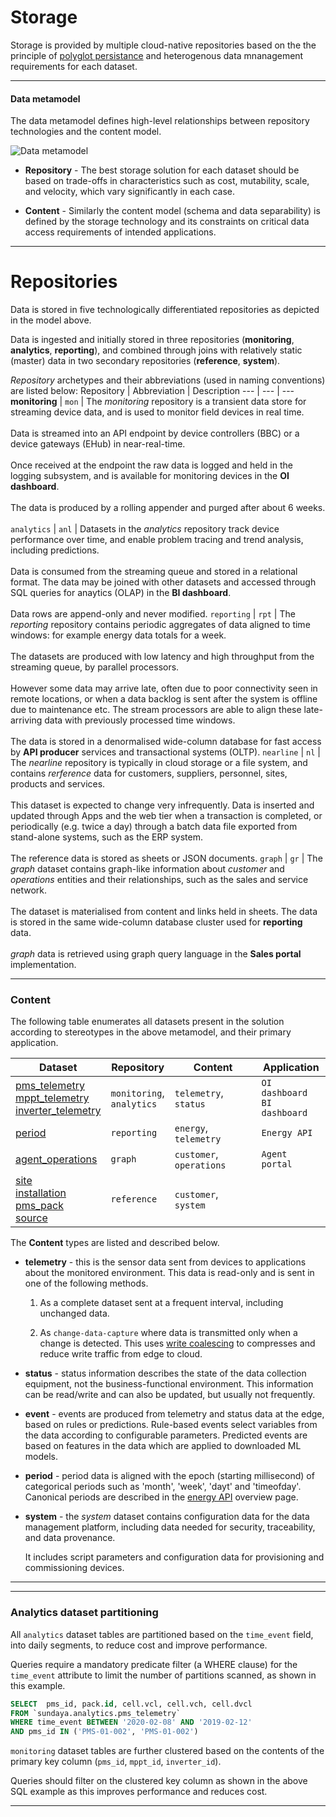 # Storage


Storage is provided by multiple cloud-native repositories based on the the principle of [polyglot persistance](https://martinfowler.com/bliki/PolyglotPersistence.html) and heterogenous data mnanagement requirements for each dataset.

---

#### Data metamodel

The data metamodel defines high-level relationships between repository technologies and the content model.

![Data metamodel](/images/dataset-metamodel.png)

- **Repository** - The best storage solution for each dataset should be based on trade-offs in characteristics such as cost, mutability, scale, and velocity, which vary significantly in each case. 

- **Content** - Similarly the content model (schema and data separability) is defined by the storage technology and its constraints on critical data access requirements of intended applications.

---

# Repositories

Data is stored in five technologically differentiated repositories as depicted in the model above.

Data is ingested and initially stored in three repositories (**monitoring**, **analytics**, **reporting**), and combined through joins with relatively static (master) data in two secondary repositories (**reference**, **system**). 

_Repository_ archetypes and their abbreviations (used in naming conventions) are listed below:
Repository      | Abbreviation  | Description
---             | ---           | ---
**monitoring**    | `mon`         | The _monitoring_ repository is a transient data store for streaming device data, and is used to monitor field devices in real time.<br><br>Data is streamed into an API endpoint by device controllers (BBC) or a device gateways (EHub) in near-real-time.<br><br>Once received at the endpoint the raw data is logged and held in the logging subsystem, and is available for monitoring devices in the **OI dashboard**.<br><br>The data is produced by a rolling appender and purged after about 6 weeks.<br><br>
`analytics`     | `anl`         | Datasets in the _analytics_ repository track device performance over time, and enable problem tracing and trend analysis, including predictions.<br><br>Data is consumed from the streaming queue and stored in a relational format. The data may be joined with other datasets and accessed through SQL queries for anaytics (OLAP) in the **BI dashboard**.<br><br>Data rows are append-only and never modified.
`reporting`     | `rpt`         | The _reporting_ repository contains periodic aggregates of data aligned to time windows: for example energy data totals for a week.<br><br>The datasets are produced with low latency and high throughput from the streaming queue, by parallel processors.<br><br>However some data may arrive late, often due to poor connectivity seen in remote locations, or when a data backlog is sent after the system is offline due to maintenance etc. The stream processors are able to align these late-arriving data with previously processed time windows.<br><br>The data is stored in a denormalised wide-column database for fast access by **API producer** services and transactional systems (OLTP).
`nearline`      | `nl`          | The _nearline_ repository is typically in cloud storage or a file system, and contains _rerference_ data for customers, suppliers, personnel, sites, products and services.<br><br>This dataset is expected to change very infrequently. Data is inserted and updated through Apps and the web tier when a transaction is completed, or periodically (e.g. twice a day) through a batch data file exported from stand-alone systems, such as the ERP system.<br><br>The reference data is stored as sheets or JSON documents.
`graph`         | `gr`          | The _graph_ dataset contains graph-like information about _customer_ and _operations_ entities and their relationships, such as the sales and service network.<br><br>The dataset is materialised from content and links held in sheets. The data is stored in the same wide-column database cluster used for **reporting** data.<br><br> _graph_ data is retrieved using graph query language in the **Sales portal** implementation.

---


### Content 

The following table enumerates all datasets present in the solution according to stereotypes in the above metamodel, and their primary application. 


Dataset | Repository | Content | Application
--- | --- | --- | ---
[pms_telemetry](/docs/api.sundaya.monitored.equipment/0/c/Implementation/Datasets/analytics/pms_telemetry)<br>[mppt_telemetry](/docs/api.sundaya.monitored.equipment/0/c/Implementation/Datasets/analytics/mppt_telemetry)<br>[inverter_telemetry](/docs/api.sundaya.monitored.equipment/0/c/Implementation/Datasets/analytics/inverter_telemetry) | `monitoring`, <br>`analytics` | `telemetry`, `status` | `OI dashboard`<br>`BI dashboard`
[period](/docs/api.sundaya.monitored.equipment/0/c/Implementation/Datasets/reporting/period) | `reporting` | `energy`, `telemetry` | `Energy API`
[agent_operations](/docs/api.sundaya.monitored.equipment/0/c/Implementation/Datasets/graph/agent_operations) | `graph` | `customer`, `operations` | `Agent portal`
[site](/docs/api.sundaya.monitored.equipment/0/c/Implementation/Datasets/reference/site)<br>[installation](/docs/api.sundaya.monitored.equipment/0/c/Implementation/Datasets/reference/installation)<br>[pms_pack](/docs/api.sundaya.monitored.equipment/0/c/Implementation/Datasets/system/pms_pack)<br>[source](/docs/api.sundaya.monitored.equipment/0/c/Implementation/Datasets/reference/source) | `reference` | `customer`, `system` |



The **Content** types are listed and described below.


- **telemetry** - this is the sensor data sent from devices to applications about the monitored environment. This data is read-only and is sent in one of the following methods.

    1. As a complete dataset sent at a frequent interval, including unchanged data.

    2. As `change-data-capture` where data is transmitted only when a change is detected.  This uses [write coalescing](/docs/api.sundaya.monitored.equipment/0/c/Implementation/Architecture/Edge%20Cloud) to compresses and reduce write traffic from edge to cloud.
    
- **status** - status information describes the state of the data collection equipment, not the business-functional environment. This information can be read/write and can also be updated, but usually not frequently.
 
- **event** - events are produced from telemetry and status data at the edge, based on rules or predictions. Rule-based events select variables from the data according to configurable parameters. Predicted events are based on features in the data which are applied to downloaded ML models. 

- **period** - period data is aligned with the epoch (starting millisecond) of categorical periods such as 'month', 'week', 'dayt' and 'timeofday'. Canonical periods are described in the [energy API](/docs/api.sundaya.monitored.equipment/0/c/Getting%20Started/API%20Overview/Energy%20API) overview page.

- **system** - the _system_ dataset contains configuration data for the data management platform, including data needed for security, traceability, and data provenance. 

    It includes script parameters and configuration data for provisioning and commissioning devices.


---




---

### Analytics dataset partitioning

All `analytics` dataset tables are partitioned based on the `time_event` field, into daily segments, to reduce cost and improve performance. 

Queries require a mandatory predicate filter (a WHERE clause) for the `time_event` attribute to limit the number of partitions scanned, as shown in this example.

```sql
SELECT 	pms_id, pack.id, cell.vcl, cell.vch, cell.dvcl
FROM `sundaya.analytics.pms_telemetry`
WHERE time_event BETWEEN '2020-02-08' AND '2019-02-12'
AND pms_id IN ('PMS-01-002', 'PMS-01-002')
```

`monitoring` dataset tables are further clustered based on the contents of the primary key column (`pms_id`, `mppt_id`, `inverter_id`).

Queries should filter on the clustered key column as shown in the above SQL example as this improves performance and reduces cost.

---

